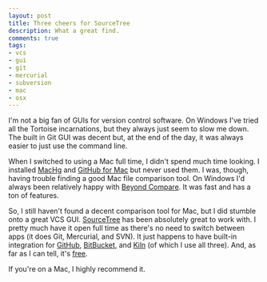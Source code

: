 ```yaml
---
layout: post
title: Three cheers for SourceTree
description: What a great find.
comments: true
tags:
- vcs
- gui
- git
- mercurial
- subversion
- mac
- osx
---
```

I'm not a big fan of GUIs for version control software. On Windows I've tried
all the Tortoise incarnations, but they always just seem to slow me down. The
built in Git GUI was decent but, at the end of the day, it was always easier
to just use the command line.

When I switched to using a Mac full time, I didn't spend much time looking. I
installed [MacHg](http://jasonfharris.com/machg/) and [GitHub for Mac](http://mac.github.com/)
but never used them. I was, though, having trouble finding a good Mac file
comparison tool. On Windows I'd always been relatively happy with
[Beyond Compare](http://www.scootersoftware.com/). It was fast and has a ton
of features.

So, I still haven't found a decent comparison tool for Mac, but I did stumble
onto a great VCS GUI. [SourceTree](http://www.sourcetreeapp.com/) has been
absolutely great to work with. I pretty much have it open full time as there's
no need to switch between apps (it does Git, Mercurial, and SVN). It just
happens to have built-in integration for [GitHub](http://github.com/),
[BitBucket](http://bitbucket.org/), and [Kiln](http://www.fogcreek.com/kiln/)
(of which I use all three). And, as far as I can tell, it's
[free](http://www.sourcetreeapp.com/register-free/).

If you're on a Mac, I highly recommend it.
